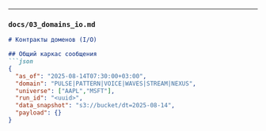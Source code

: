 
---

### `docs/03_domains_io.md`
```markdown
# Контракты доменов (I/O)

## Общий каркас сообщения
```json
{
  "as_of": "2025-08-14T07:30:00+03:00",
  "domain": "PULSE|PATTERN|VOICE|WAVES|STREAM|NEXUS",
  "universe": ["AAPL","MSFT"],
  "run_id": "<uuid>",
  "data_snapshot": "s3://bucket/dt=2025-08-14",
  "payload": {}
}
